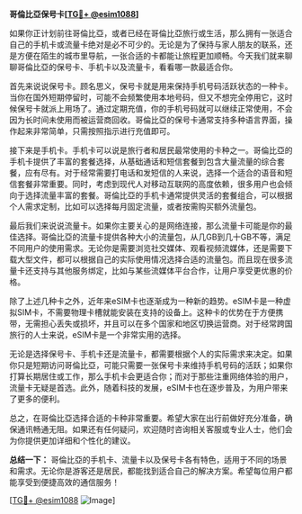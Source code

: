**哥倫比亞保号卡[[TG💪+ @esim1088](https://t.me/s/esim1088)]**

如果你正计划前往哥倫比亞，或者已经在哥倫比亞旅行或生活，那么拥有一张适合自己的手机卡或流量卡绝对是必不可少的。无论是为了保持与家人朋友的联系，还是方便在陌生的城市里导航，一张合适的卡都能让旅程更加顺畅。今天我们就来聊聊哥倫比亞的保号卡、手机卡以及流量卡，看看哪一款最适合你。

首先来说说保号卡。顾名思义，保号卡就是用来保持手机号码活跃状态的一种卡。当你在国外短期停留时，可能不会频繁使用本地号码，但又不想完全停用它，这时候保号卡就派上用场了。通过定期充值，你的手机号码就可以继续正常使用，不会因为长时间未使用而被运营商回收。哥倫比亞的保号卡通常支持多种语言界面，操作起来非常简单，只需按照指示进行充值即可。

接下来是手机卡。手机卡可以说是旅行者和居民最常使用的卡种之一。哥倫比亞的手机卡提供了丰富的套餐选择，从基础通话和短信套餐到包含大量流量的综合套餐，应有尽有。对于经常需要打电话和发短信的人来说，选择一个适合的语音和短信套餐非常重要。同时，考虑到现代人对移动互联网的高度依赖，很多用户也会倾向于选择流量丰富的套餐。哥倫比亞的手机卡通常提供灵活的套餐组合，可以根据个人需求定制，比如可以选择每月固定流量，或者按需购买额外流量包。

最后我们来说说流量卡。如果你主要关心的是网络连接，那么流量卡可能是你的最佳选择。哥倫比亞的流量卡提供各种大小的流量包，从几GB到几十GB不等，满足不同用户的使用需求。无论你是需要浏览社交媒体、观看视频流媒体，还是需要下载大型文件，都可以根据自己的实际使用情况选择合适的流量包。而且现在很多流量卡还支持与其他服务绑定，比如与某些流媒体平台合作，让用户享受更优惠的价格。

除了上述几种卡之外，近年来eSIM卡也逐渐成为一种新的趋势。eSIM卡是一种虚拟SIM卡，不需要物理卡槽就能安装在支持的设备上。这种卡的优势在于方便携带，无需担心丢失或损坏，并且可以在多个国家和地区切换运营商。对于经常跨国旅行的人士来说，eSIM卡是一个非常实用的选择。

无论是选择保号卡、手机卡还是流量卡，都需要根据个人的实际需求来决定。如果你只是短期访问哥倫比亞，可能只需要一张保号卡来维持手机号码的活跃；如果你打算长期居住或工作，那么手机卡会更适合你；而对于那些注重网络体验的用户，流量卡无疑是首选。此外，随着科技的发展，eSIM卡也在逐步普及，为用户带来了更多的便利。

总之，在哥倫比亞选择合适的卡种非常重要。希望大家在出行前做好充分准备，确保通讯畅通无阻。如果还有任何疑问，欢迎随时咨询相关客服或专业人士，他们会为你提供更加详细和个性化的建议。

**总结一下：** 哥倫比亞的手机卡、流量卡以及保号卡各有特色，适用于不同的场景和需求。无论你是游客还是居民，都能找到适合自己的解决方案。希望每位用户都能享受到便捷高效的通信服务！

[[TG💪+ @esim1088](https://t.me/s/esim1088) ![Image](https://i.postimg.cc/4NQfJmqS/Snipaste-2025-05-13-00-14-12.png)]